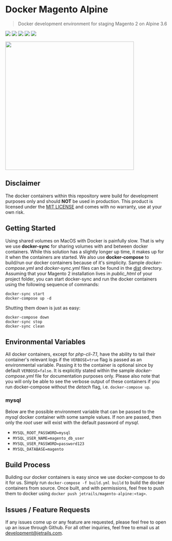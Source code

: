 # Docker Magento Alpine
> Docker development environment for staging Magento 2 on Alpine 3.6

![](https://img.shields.io/badge/Version-1.0.2-lightgray.svg?style=for-the-badge)
![](https://img.shields.io/badge/License-MIT-lightgray.svg?style=for-the-badge)
![](https://img.shields.io/badge/Magento-2-lightgray.svg?style=for-the-badge)
![](https://img.shields.io/docker/stars/jetrails/magento-alpine.svg?style=for-the-badge&colorB=9f9f9f)
![](https://img.shields.io/docker/pulls/jetrails/magento-alpine.svg?style=for-the-badge&colorB=9f9f9f)

<img src="docs/images/preview.png" width="400px" />

## Disclaimer

The docker containers within this repository were build for development purposes only and should **NOT** be used in production. This product is licensed under the [MIT LICENSE](LICENSE.md) and comes with no warranty, use at your own risk.

## Getting Started

Using shared volumes on MacOS with Docker is painfully slow. That is why we use **docker-sync** for sharing volumes with and between docker containers. While this solution has a slightly longer up time, it makes up for it when the containers are started. We also use **docker-compose** to build/run our docker containers because of it's simplicity. Sample _docker-compose.yml_ and _docker-sync.yml_ files can be found in the [dist](dist) directory. Assuming that your Magento 2 installation lives in _public_html_ of your project folder, you can start docker-sync and run the docker containers using the following sequence of commands:

```shell
docker-sync start
docker-compose up -d
```

Shutting them down is just as easy:

```shell
docker-compose down
docker-sync stop
docker-sync clean
```

## Environmental Variables

All docker containers, except for _php-cli-7.1_, have the ability to tail their container's relevant logs if the `VERBOSE=true` flag is passed as an environmental variable. Passing it to the container is optional since by default `VERBOSE=false`. It is explicitly stated within the sample _docker-compose.yml_ file for documentation purposes only.  Please also note that you will only be able to see the verbose output of these containers if you run docker-compose without the _detach_ flag, i.e. `docker-compose up`.

### mysql
Below are the possible environment variable that can be passed to the _mysql_ docker container with some sample values. If non are passed, then only the _root_ user will exist with the default password of _mysql_.
- `MYSQL_ROOT_PASSWORD=mysql`
- `MYSQL_USER_NAME=magento_db_user`
- `MYSQL_USER_PASSWORD=password123`
- `MYSQL_DATABASE=magento`

## Build Process

Building our docker containers is easy since we use docker-compose to do it for us. Simply run `docker-compose -f build.yml build` to build the docker containers from source. Once built, and with permissions, feel free to push them to docker using `docker push jetrails/magento-alpine:<tag>`.

## Issues / Feature Requests

If any issues come up or any feature are requested, please feel free to open up an issue through Github. For all other inquiries, feel free to email us at development@jetrails.com.
